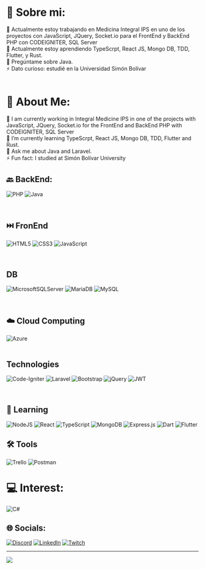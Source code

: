 # 💫 Sobre mi:
🔭 Actualmente estoy trabajando en Medicina Integral IPS en uno de los proyectos con JavaScript, JQuery, Socket.io para el FrontEnd y BackEnd PHP con CODEIGNITER, SQL Server<br>🌱 Actualmente estoy aprendiendo TypeScrpt, React JS, Mongo DB, TDD, Flutter, y  Rust.<br>💬 Pregúntame sobre Java.<br>⚡ Dato curioso: estudié en la Universidad Simón Bolívar <br><br> 
# 💫 About Me:
🔭 I am currently working in Integral Medicine IPS in one of the projects with JavaScript, JQuery, Socket.io for the FrontEnd and BackEnd PHP with CODEIGNITER, SQL Server<br>🌱 I’m currently learning TypeScrpt, React JS, Mongo DB, TDD, Flutter and Rust. <br>💬 Ask me about Java and Laravel.<br>⚡ Fun fact: I studied at Simón Bolívar University


## 🔙 BackEnd:
![PHP](https://img.shields.io/badge/php-%23777BB4.svg?style=for-the-badge&logo=php&logoColor=white)
![Java](https://img.shields.io/badge/java-%23ED8B00.svg?style=for-the-badge&logo=java&logoColor=white)

<br>

## ⏭️ FronEnd
![HTML5](https://img.shields.io/badge/html5-%23E34F26.svg?style=for-the-badge&logo=html5&logoColor=white)
![CSS3](https://img.shields.io/badge/css3-%231572B6.svg?style=for-the-badge&logo=css3&logoColor=white)
![JavaScript](https://img.shields.io/badge/javascript-%23323330.svg?style=for-the-badge&logo=javascript&logoColor=%23F7DF1E)

<br>

## DB 
![MicrosoftSQLServer](https://img.shields.io/badge/Microsoft%20SQL%20Sever-CC2927?style=for-the-badge&logo=microsoft%20sql%20server&logoColor=white)
![MariaDB](https://img.shields.io/badge/MariaDB-003545?style=for-the-badge&logo=mariadb&logoColor=white) 
![MySQL](https://img.shields.io/badge/mysql-%2300f.svg?style=for-the-badge&logo=mysql&logoColor=white)

<br>

## ☁️ Cloud Computing
![Azure](https://img.shields.io/badge/azure-%230072C6.svg?style=for-the-badge&logo=azure-devops&logoColor=white)
<br><br>

## Technologies
![Code-Igniter](https://img.shields.io/badge/CodeIgniter-%23EF4223.svg?style=for-the-badge&logo=codeIgniter&logoColor=white)
![Laravel](https://img.shields.io/badge/laravel-%23FF2D20.svg?style=for-the-badge&logo=laravel&logoColor=white)
![Bootstrap](https://img.shields.io/badge/bootstrap-%23563D7C.svg?style=for-the-badge&logo=bootstrap&logoColor=white)
![jQuery](https://img.shields.io/badge/jquery-%230769AD.svg?style=for-the-badge&logo=jquery&logoColor=white)
![JWT](https://img.shields.io/badge/JWT-black?style=for-the-badge&logo=JSON%20web%20tokens)

<br>

## 🙇  Learning
![NodeJS](https://img.shields.io/badge/node.js-6DA55F?style=for-the-badge&logo=node.js&logoColor=white)
![React](https://img.shields.io/badge/react-%2320232a.svg?style=for-the-badge&logo=react&logoColor=%2361DAFB)
![TypeScript](https://img.shields.io/badge/typescript-%23007ACC.svg?style=for-the-badge&logo=typescript&logoColor=white)
![MongoDB](https://img.shields.io/badge/MongoDB-%234ea94b.svg?style=for-the-badge&logo=mongodb&logoColor=white)
![Express.js](https://img.shields.io/badge/express.js-%23404d59.svg?style=for-the-badge&logo=express&logoColor=%2361DAFB)
![Dart](https://img.shields.io/badge/dart-%230175C2.svg?style=for-the-badge&logo=dart&logoColor=white)
![Flutter](https://img.shields.io/badge/Flutter-%2302569B.svg?style=for-the-badge&logo=Flutter&logoColor=white)

## 🛠️ Tools
![Trello](https://img.shields.io/badge/Trello-%23026AA7.svg?style=for-the-badge&logo=Trello&logoColor=white)
![Postman](https://img.shields.io/badge/Postman-%23EF4223.svg?style=for-the-badge&logo=postman&logoColor=white)

# 💻 Interest:
 ![C#](https://img.shields.io/badge/c%23-%23239120.svg?style=for-the-badge&logo=c-sharp&logoColor=white)            


## 🌐 Socials:
[![Discord](https://img.shields.io/badge/Discord-%237289DA.svg?logo=discord&logoColor=white)](https://discord.gg/esneider.dev) [![LinkedIn](https://img.shields.io/badge/LinkedIn-%230077B5.svg?logo=linkedin&logoColor=white)](https://www.linkedin.com/in/esneider-manuel-buelvas-olivo/) [![Twitch](https://img.shields.io/badge/Twitch-%239146FF.svg?logo=Twitch&logoColor=white)](https://twitch.tv/esneider_dev) 


---
[![](https://visitcount.itsvg.in/api?id=EsneiderDev&icon=2&color=0)](https://visitcount.itsvg.in)

<!-- Proudly created with GPRM ( https://gprm.itsvg.in ) -->
